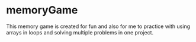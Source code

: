 # memoryGame
This memory game is created for fun and also for me to practice with using arrays in loops and solving multiple problems in one project.
